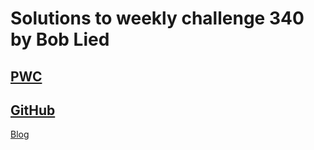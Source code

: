# Solutions to weekly challenge 340 by Bob Lied

## [PWC](https://perlweeklychallenge.org/blog/perl-weekly-challenge-340/)
## [GitHub](https://github.com/boblied/perlweeklychallenge-club/tree/master/challenge-340/bob-lied)
[Blog](https://dev.to/boblied/)
